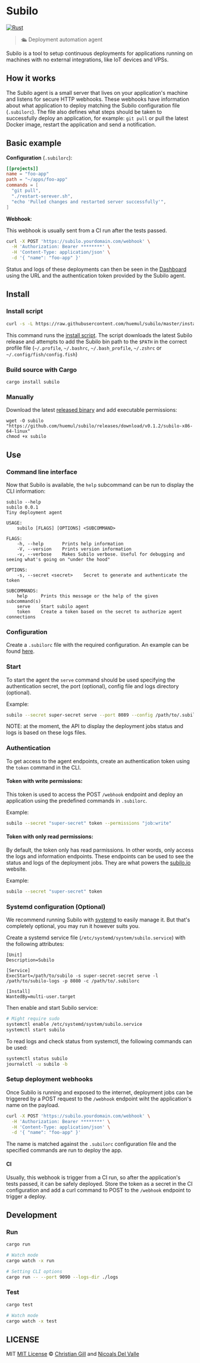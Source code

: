 # Subilo

[![Rust](https://github.com/huemul/subilo/workflows/Rust/badge.svg)](https://github.com/Huemul/subilo/actions?query=workflow%3ARust)

> 🛳 Deployment automation agent

Subilo is a tool to setup continuous deployments for applications running on
machines with no external integrations, like IoT devices and VPSs.

## How it works

The Subilo agent is a small server that lives on your application's machine and
listens for secure HTTP webhooks. These webhooks have information about what
application to deploy matching the Subilo configuration file (`.subilorc`).
The file also defines what steps should be taken to successfully deploy an
application, for example: `git pull` or pull the latest Docker image, restart
the application and send a notification.

## Basic example

**Configuration** (`.subilorc`):

```toml
[[projects]]
name = "foo-app"
path = "~/apps/foo-app"
commands = [
  "git pull",
  "./restart-serever.sh",
  "echo 'Pulled changes and restarted server successfully'",
]
```

**Webhook**:

This webhook is usually sent from a CI run after the tests passed.

```bash
curl -X POST 'https://subilo.yourdomain.com/webhook' \
  -H 'Authorization: Bearer ********' \
  -H 'Content-Type: application/json' \
  -d '{ "name": "foo-app" }'
```

Status and logs of these deployments can then be seen in the
[Dashboard](https://subilo.io/jobs) using the URL and the authentication token
provided by the Subilo agent.

## Install

### Install script

```bash
curl -s -L https://raw.githubusercontent.com/huemul/subilo/master/install.sh | bash
```

This command runs the
[install script](https://github.com/huemul/subilo/blob/master/install.sh).
The script downloads the latest Subilo release and attempts to add the Subilo bin
path to the `$PATH` in the correct profile file (`~/.profile`, `~/.bashrc`,
`~/.bash_profile`, `~/.zshrc` or `~/.config/fish/config.fish`)

### Build source with Cargo

```
cargo install subilo
```

### Manually

Download the latest [released binary](https://github.com/huemul/subilo/releases)
and add executable permissions:

```
wget -O subilo "https://github.com/huemul/subilo/releases/download/v0.1.2/subilo-x86-64-linux"
chmod +x subilo
```

## Use

### Command line interface

Now that Subilo is available, the `help` subcommand can be run to display the
CLI information:

```
subilo --help
subilo 0.0.1
Tiny deployment agent

USAGE:
    subilo [FLAGS] [OPTIONS] <SUBCOMMAND>

FLAGS:
    -h, --help       Prints help information
    -V, --version    Prints version information
    -v, --verbose    Makes Subilo verbose. Useful for debugging and seeing what's going on "under the hood"

OPTIONS:
    -s, --secret <secret>    Secret to generate and authenticate the token

SUBCOMMANDS:
    help     Prints this message or the help of the given subcommand(s)
    serve    Start subilo agent
    token    Create a token based on the secret to authorize agent connections
```

### Configuration

Create a `.subilorc` file with the required configuration. An example can be
found [here](/configuration.md).

### Start

To start the agent the `serve` command should be used specifying the
authentication secret, the port (optional), config file and logs directory
(optional).

Example:

```bash
subilo --secret super-secret serve --port 8089 --config /path/to/.subilorc
```

NOTE: at the moment, the API to display the deployment jobs status and logs is
based on these logs files.

### Authentication

To get access to the agent endpoints, create an authentication token using the
`token` command in the CLI.

#### Token with write permissions:

This token is used to access the POST `/webhook` endpoint and deploy
an application using the predefined commands in `.subilorc`.

Example:

```bash
subilo --secret "super-secret" token --permissions "job:write"
```

#### Token with only read permissions:

By default, the token only has read parmissions. In other words, only access the
logs and information endpoints. These endpoints can be used to see the status
and logs of the deployment jobs. They are what powers the
[subilo.io](https://subilo.io) website.

Example:

```bash
subilo --secret "super-secret" token
```

### Systemd configuration (Optional)

We recommend running Subilo with
[systemd](https://en.wikipedia.org/wiki/Systemd) to easily manage it. But that's
completely optional, you may run it however suits you.

Create a systemd service file (`/etc/systemd/system/subilo.service`) with the
following attributes:

```
[Unit]
Description=Subilo

[Service]
ExecStart=/path/to/subilo -s super-secret-secret serve -l /path/to/subilo-logs -p 8080 -c /path/to/.subilorc

[Install]
WantedBy=multi-user.target
```

Then enable and start Subilo service:

```bash
# Might require sudo
systemctl enable /etc/systemd/system/subilo.service
systemctl start subilo
```

To read logs and check status from systemctl, the following commands can be used:

```bash
systemctl status subilo
journalctl -u subilo -b
```

### Setup deployment webhooks

Once Subilo is running and exposed to the internet, deployment jobs can be
triggered by a POST request to the `/webhook` endpoint wiht the application's
name on the payload.

```bash
curl -X POST 'https://subilo.yourdomain.com/webhook' \
  -H 'Authorization: Bearer ********' \
  -H 'Content-Type: application/json' \
  -d '{ "name": "foo-app" }'
```

The name is matched against the `.subilorc` configuration file and the
specified commands are run to deploy the app.

#### CI

Usually, this webhook is trigger from a CI run, so after the application's tests
passed, it can be safely deployed. Store the token as a secret in the CI
configuration and add a curl command to POST to the `/webhook` endpoint to
trigger a deploy.

## Development

### Run

```bash
cargo run

# Watch mode
cargo watch -x run

# Setting CLI options
cargo run -- --port 9090 --logs-dir ./logs
```

### Test

```bash
cargo test

# Watch mode
cargo watch -x test
```

## LICENSE

MIT
[MIT License](/LICENSE) ©
[Christian Gill](https://gillchristian.xyz) and
[Nicoals Del Valle](https://github.com/ndelvalle)
